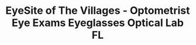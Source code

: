 ---
title: "EyeSite of The Villages - Optometrist Eye Exams Eyeglasses Optical Lab FL"
url: /the-villages/eyesite-of-the-villages-optometrist-eye-exams-eyeglasses-optical-lab-fl/
shop: optician
---